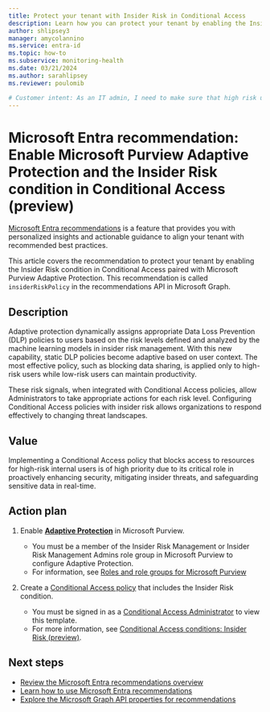 ```yaml
---
title: Protect your tenant with Insider Risk in Conditional Access
description: Learn how you can protect your tenant by enabling the Insider Risk condition in Conditional Access integrated with Microsoft Purview Adaptive Protection.
author: shlipsey3
manager: amycolannino
ms.service: entra-id
ms.topic: how-to
ms.subservice: monitoring-health
ms.date: 03/21/2024
ms.author: sarahlipsey
ms.reviewer: poulomib

# Customer intent: As an IT admin, I need to make sure that high risk users are blocked from certain activities.
---
```


# Microsoft Entra recommendation: Enable Microsoft Purview Adaptive Protection and the Insider Risk condition in Conditional Access (preview)

[Microsoft Entra recommendations](overview-recommendations.md) is a feature that provides you with personalized insights and actionable guidance to align your tenant with recommended best practices.

This article covers the recommendation to protect your tenant by enabling the Insider Risk condition in Conditional Access paired with Microsoft Purview Adaptive Protection. This recommendation is called `insiderRiskPolicy` in the recommendations API in Microsoft Graph. 

## Description

Adaptive protection dynamically assigns appropriate Data Loss Prevention (DLP) policies to users based on the risk levels defined and analyzed by the machine learning models in insider risk management. With this new capability, static DLP policies become adaptive based on user context. The most effective policy, such as blocking data sharing, is applied only to high-risk users while low-risk users can maintain productivity. 

These risk signals, when integrated with Conditional Access policies, allow Administrators to take appropriate actions for each risk level. Configuring Conditional Access policies with insider risk allows organizations to respond effectively to changing threat landscapes.  

## Value 

Implementing a Conditional Access policy that blocks access to resources for high-risk internal users is of high priority due to its critical role in proactively enhancing security, mitigating insider threats, and safeguarding sensitive data in real-time.

## Action plan

1. Enable [**Adaptive Protection**](https://go.microsoft.com/fwlink/?linkid=2261736) in Microsoft Purview.
	- You must be a member of the Insider Risk Management or Insider Risk Management Admins role group in Microsoft Purview to configure Adaptive Protection.
	- For information, see [Roles and role groups for Microsoft Purview](/microsoft-365/security/office-365-security/scc-permissions)

1. Create a [Conditional Access policy](https://go.microsoft.com/fwlink/?linkid=2261903) that includes the Insider Risk condition.
	- You must be signed in as a [Conditional Access Administrator](../role-based-access-control/permissions-reference.md#conditional-access-administrator) to view this template.
	- For more information, see [Conditional Access conditions: Insider Risk (preview)](../../identity/conditional-access/concept-conditional-access-conditions.md#insider-risk-preview).

## Next steps

- [Review the Microsoft Entra recommendations overview](overview-recommendations.md)
- [Learn how to use Microsoft Entra recommendations](howto-use-recommendations.md)
- [Explore the Microsoft Graph API properties for recommendations](/graph/api/resources/recommendation)